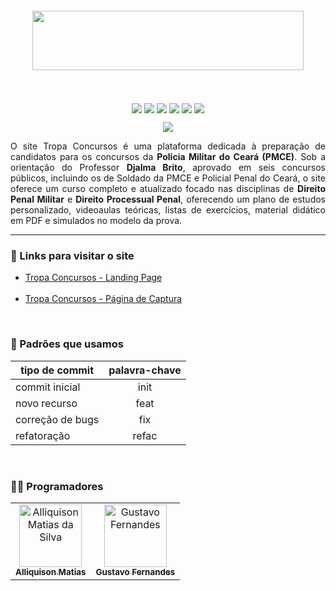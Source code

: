 <div align="center" style="margin:20px;">
  <img src="assets/logo.png" style="height:95px;width:434px;"/>
</div>

<br>

<p align="center">
  <img align="center" src="https://img.shields.io/badge/javascript-%2320232a.svg?style=for-the-badge&logo=javascript&logoColor=%23F7DF1E" />
  <img align="center" src="https://img.shields.io/badge/html-%2320232a.svg?style=for-the-badge&logo=html5"/>
  <img align="center" src="https://img.shields.io/badge/css-%2320232a.svg?style=for-the-badge&logo=css3"/>
  <img align="center" src="https://img.shields.io/badge/sass-%2320232a.svg?style=for-the-badge&logo=sass"/>
  <img align="center" src="https://img.shields.io/badge/figma-%2320232a.svg?style=for-the-badge&logo=figma&logoColor=white" />
  <img align="center" src="https://img.shields.io/badge/git-%2320232a.svg?style=for-the-badge&logo=git&logoColor=%white" />
</p>

<p align="center">
   <img src="http://img.shields.io/static/v1?label=STATUS&message=Finalizado&color=GREEN&style=for-the-badge" />
</p>

<p align="justify">
  O site Tropa Concursos é uma plataforma dedicada à preparação de candidatos para os concursos da <b>Polícia Militar do Ceará (PMCE)</b>. Sob a orientação do Professor <b>Djalma Brito</b>, aprovado em seis concursos públicos, incluindo os de Soldado da PMCE e Policial Penal do Ceará, o site oferece um curso completo e atualizado focado nas disciplinas de <b>Direito Penal Militar</b> e <b>Direito Processual Penal</b>, oferecendo um plano de estudos personalizado, videoaulas teóricas, listas de exercícios, material didático em PDF e simulados no modelo da prova.
</p>

---
### 🔷 Links para visitar o site

* [Tropa Concursos - Landing Page](https://tropaconcursos.com.br/)
<br><br>
* [Tropa Concursos - Página de Captura](https://tropaconcursos.com.br/capture)


<br>

### 🤔 Padrões que usamos

| tipo de commit   | palavra-chave |
| ---------------- | :-----------: |
| commit inicial   |     init      |
| novo recurso     |     feat      |
| correção de bugs |      fix      |
| refatoração      |     refac     |

<br>

<h3>👨‍💻 Programadores</h3>
<div>
  <table>
    <tr>
      <td align="center">
        <a href="https://github.com/Ally-Matias">
          <img src="https://avatars.githubusercontent.com/u/98532868?v=4" alt="Alliquison Matias da Silva"
            width="100px">
          <br>
          <sub><b>Alliquison Matias</b></sub>
        </a>
      </td>
      <td align="center">
        <a href="https://github.com/gufernandess" >
          <img src="https://avatars.githubusercontent.com/u/63157775?v=4" alt="Gustavo Fernandes"
            width="100px" >
          <br>
          <sub><b>Gustavo Fernandes</b></sub>
        </a>
      </td>
    </tr>
  </table>
</div>
